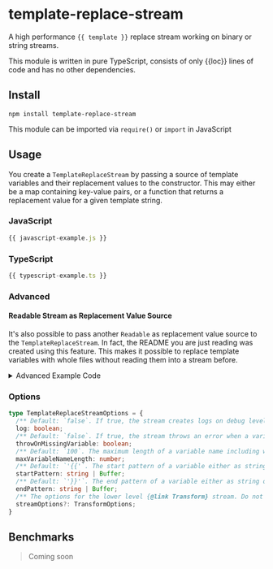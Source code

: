 # template-replace-stream

A high performance `{{ template }}` replace stream working on binary or string streams.

This module is written in pure TypeScript, consists of only {{loc}} lines of code and has no other dependencies.

## Install

`npm install template-replace-stream`

This module can be imported via `require()` or `import` in JavaScript

## Usage

You create a `TemplateReplaceStream` by passing a source of template variables and their replacement values to the constructor. This may either be a map containing key-value pairs, or a function that returns a replacement value for a given template string.

### JavaScript

```js
{{ javascript-example.js }}
```

### TypeScript

```ts
{{ typescript-example.ts }}
```

### Advanced

#### Readable Stream as Replacement Value Source
It's also possible to pass another `Readable` as replacement value source to the `TemplateReplaceStream`. In fact, the README you are just reading was created using this feature. This makes it possible to replace template variables with whole files without reading them into a stream before.

<details>
<summary>Advanced Example Code</summary>

```ts
{{ create-readme.ts }}
```
</details>

### Options

```ts
type TemplateReplaceStreamOptions = {
  /** Default: `false`. If true, the stream creates logs on debug level */
  log: boolean;
  /** Default: `false`. If true, the stream throws an error when a variable is missing */
  throwOnMissingVariable: boolean;
  /** Default: `100`. The maximum length of a variable name including whitespaces around it */
  maxVariableNameLength: number;
  /** Default: `'{{'`. The start pattern of a variable either as string or buffer */
  startPattern: string | Buffer;
  /** Default: `'}}'`. The end pattern of a variable either as string or buffer */
  endPattern: string | Buffer;
  /** The options for the lower level {@link Transform} stream. Do not replace transform or flush */
  streamOptions?: TransformOptions;
}
```

## Benchmarks

> Coming soon